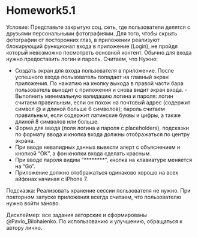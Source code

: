 # Homework5.1
Условие:
Представьте закрытую соц. сеть, где пользователи делятся с друзьями персональными фотографиями. Для того, чтобы скрыть фотографии от посторонних глаз, в приложении реализуют блокирующий функционал входа в приложение (Login), не пройдя который невозможно посмотреть основной контент. Обычно для входа нужно предоставить логин и пароль. Считаем, что
Нужно:
- Создать экран для входа пользователя в приложение. После успешного входа пользователь попадает на главный экран приложения. По нажатию на кнопку выхода в правой части бара пользователь выходит с приложения и снова видит экран входа. - Выполнить минимальную валидацию логина и пароля: логин считаем правильным, если он похож на почтовый адрес (содержит символ @ и длиной больше 6 символов); пароль считаем правильным, если содержит латинские буквы и цифры, а также длиной 8 символов или больше.
- Форма для ввода (поля логина и пароля с placeholders), подсказки по формату ввода и кнопка входа должны отображаться по центру экрана. 
- При вводе невалидных данных вывести алерт с объяснением и кнопкой “OK”, а фон кнопки входа сделать красным.
- При вводе пароля видим “********”, кнопка на клавиатуре меняется на “Go”.
- Приложение должно отображаться одинаково хорошо на всех айфонах начиная с iPhone 7.

Подсказка:
Реализовать хранение сессии пользователя не нужно. При повторном запуске приложения всегда считаем, что пользователю нужно войти заново.

Дисклеймер: все задания авторские и сформированы @Pavlo_Bilohaienko.
По использованию и улучшению, обращаться к автору лично.
